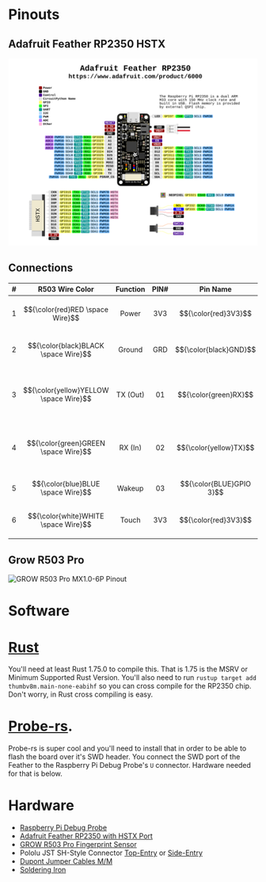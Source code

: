 # Pinouts

## Adafruit Feather RP2350 HSTX
![Adafruit Feather RP2350 HSTX Pinout](https://raw.githubusercontent.com/adafruit/Adafruit-Feather-RP2350-PCB/refs/heads/main/Adafruit_Feather_RP2350_prettypins.svg)

## Connections

| # | R503 Wire Color                        | Function |  PIN#  | Pin Name                 | Notes                                 |
| - |                  :---:                 |   :---:  |  :---: |           :---:          |                 :---:                 |
| 1 | $${\color{red}RED \space Wire}$$       | Power    |   3V3  | $${\color{red}3V3}$$     | 3.3 Volts (Top Left Of Feather)       |
| 2 | $${\color{black}BLACK \space Wire}$$   | Ground   |   GRD  | $${\color{black}GND}$$   | Ground (Right Under 3.3 Pins)         |
| 3 | $${\color{yellow}YELLOW \space Wire}$$ | TX (Out) |    01  | $${\color{green}RX}$$    | TX on R503 becomes RX on the Feather. |
| 4 | $${\color{green}GREEN \space Wire}$$   | RX (In)  |    02  | $${\color{yellow}TX}$$   | RX on R503 becomes TX on the Feather. |
| 5 | $${\color{blue}BLUE \space Wire}$$     | Wakeup   |    03  | $${\color{BLUE}GPIO 3}$$ | For Touch Sense                       |
| 6 | $${\color{white}WHITE \space Wire}$$   | Touch    |   3V3  | $${\color{red}3V3}$$     | 3.3 Volts (Top Left Of Feather)       |

## Grow R503 Pro
![GROW R503 Pro MX1.0-6P Pinout](https://probots.co.in/pub/media/wysiwyg/GROW_R503_-5.jpg)

# Software
# [Rust](https://rust-lang.org)
You'll need at least Rust 1.75.0 to compile this. That is 1.75 is the MSRV or Minimum Supported Rust Version.
You'll also need to run `rustup target add thumbv8m.main-none-eabihf` so you can cross compile for the RP2350 chip. Don't worry, in Rust cross compiling is easy.

# [Probe-rs](https://probe.rs).
Probe-rs is super cool and you'll need to install that in order to be able to flash the board over it's SWD header. You connect the SWD port of the Feather to the Raspberry Pi Debug Probe's `U` connector. Hardware needed for that is below.

# Hardware
 * [Raspberry Pi Debug Probe](http://adafru.it/5699)
 * [Adafruit Feather RP2350 with HSTX Port](http://adafru.it/6000)
 * [GROW R503 Pro Fingerprint Sensor](https://en.hzgrow.com/product/204.html)
 * Pololu JST SH-Style Connector [Top-Entry](https://www.pololu.com/product/4771) or [Side-Entry](https://www.pololu.com/product/4773)
 * [Dupont Jumper Cables M/M](http://adafru.it/759)
 * [Soldering Iron](https://www.adafruit.com/category/559)
